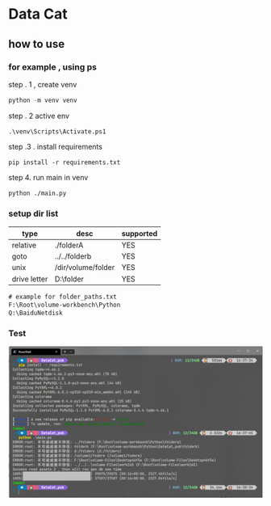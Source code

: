 # Data Cat



## how to use 

### for example , using ps

step . 1 , create venv

```powershell
python -m venv venv
```

step . 2 active env 

```
.\venv\Scripts\Activate.ps1
```

step .3 . install requirements

```
pip install -r requirements.txt
```

step 4. run main in venv

```
python ./main.py
```



### setup dir list



| type         | desc               | supported |
| ------------ | ------------------ | --------- |
| relative     | ./folderA          | YES       |
| goto         | ../../folderb      | YES       |
| unix         | /dir/volume/folder | YES       |
| drive letter | D:\folder          | YES       |

```
# example for folder_paths.txt
F:\Root\volume-workbench\Python
Q:\BaiduNetdisk
```





### Test


![Test Result](https://github.com/HinxCorporation/DataCat_slim/raw/main/readme.assets/image-20230928165425256.png)
